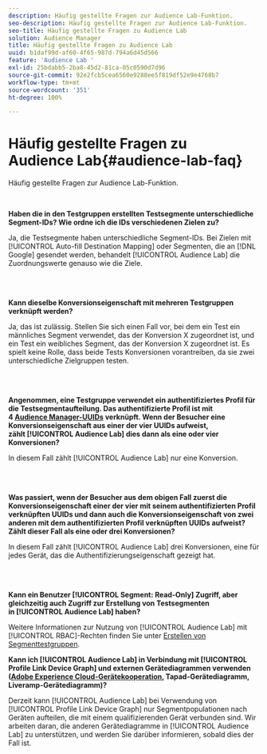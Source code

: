 ```yaml
---
description: Häufig gestellte Fragen zur Audience Lab-Funktion.
seo-description: Häufig gestellte Fragen zur Audience Lab-Funktion.
seo-title: Häufig gestellte Fragen zu Audience Lab
solution: Audience Manager
title: Häufig gestellte Fragen zu Audience Lab
uuid: b1daf99d-af60-4f65-987d-794a6d45d566
feature: 'Audience Lab '
exl-id: 25bdabb5-2ba8-45d2-81ca-05c0590d7d96
source-git-commit: 92e2fcb5cea6560e9288ee5f819df52e9e4768b7
workflow-type: tm+mt
source-wordcount: '351'
ht-degree: 100%

---
```


# Häufig gestellte Fragen zu Audience Lab{#audience-lab-faq}

Häufig gestellte Fragen zur Audience Lab-Funktion.

<!-- 

audience-lab-faq.xml

 -->

<br>

**Haben die in den Testgruppen erstellten Testsegmente unterschiedliche Segment-IDs? Wie ordne ich die IDs verschiedenen Zielen zu?**

Ja, die Testsegmente haben unterschiedliche Segment-IDs. Bei Zielen mit [!UICONTROL Auto-fill Destination Mapping] oder Segmenten, die an [!DNL Google] gesendet werden, behandelt [!UICONTROL Audience Lab] die Zuordnungswerte genauso wie die Ziele.

<br> 

**Kann dieselbe Konversionseigenschaft mit mehreren Testgruppen verknüpft werden?**

Ja, das ist zulässig. Stellen Sie sich einen Fall vor, bei dem ein Test ein männliches Segment verwendet, das der Konversion X zugeordnet ist, und ein Test ein weibliches Segment, das der Konversion X zugeordnet ist. Es spielt keine Rolle, dass beide Tests Konversionen vorantreiben, da sie zwei unterschiedliche Zielgruppen testen.

<br> 

**Angenommen, eine Testgruppe verwendet ein authentifiziertes Profil für die Testsegmentaufteilung. Das authentifizierte Profil ist mit 4 [Audience Manager-UUIDs](../reference/ids-in-aam.md) verknüpft. Wenn der Besucher eine Konversionseigenschaft aus einer der vier UUIDs aufweist, zählt [!UICONTROL Audience Lab] dies dann als eine oder vier Konversionen?**

In diesem Fall zählt [!UICONTROL Audience Lab] nur eine Konversion.

<br> 

**Was passiert, wenn der Besucher aus dem obigen Fall zuerst die Konversionseigenschaft einer der vier mit seinem authentifizierten Profil verknüpften UUIDs und dann auch die Konversionseigenschaft von zwei anderen mit dem authentifizierten Profil verknüpften UUIDs aufweist? Zählt dieser Fall als eine oder drei Konversionen?**

In diesem Fall zählt [!UICONTROL Audience Lab] drei Konversionen, eine für jedes Gerät, das die Authentifizierungseigenschaft gezeigt hat.

<br> 

**Kann ein Benutzer [!UICONTROL Segment: Read-Only] Zugriff, aber gleichzeitig auch Zugriff zur Erstellung von Testsegmenten in [!UICONTROL Audience Lab] haben?**

Weitere Informationen zur Nutzung von [!UICONTROL Audience Lab] mit [!UICONTROL RBAC]-Rechten finden Sie unter [Erstellen von Segmenttestgruppen](../features/audience-lab/audience-lab-manage-test-groups.md#create-test-groups).

**Kann ich [!UICONTROL Audience Lab] in Verbindung mit [!UICONTROL Profile Link Device Graph] und externen Gerätediagrammen verwenden ([Adobe Experience Cloud-Gerätekooperation](https://docs.adobe.com/content/help/de-DE/device-co-op/using/home.html), Tapad-Gerätediagramm, Liveramp-Gerätediagramm)?**

Derzeit kann [!UICONTROL Audience Lab] bei Verwendung von [!UICONTROL Profile Link Device Graph] nur Segmentpopulationen nach Geräten aufteilen, die mit einem qualifizierenden Gerät verbunden sind. Wir arbeiten daran, die anderen Gerätediagramme in [!UICONTROL Audience Lab] zu unterstützen, und werden Sie darüber informieren, sobald dies der Fall ist.
